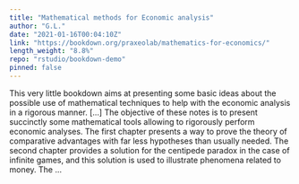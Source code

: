 ```yaml
---
title: "Mathematical methods for Economic analysis"
author: "G.L."
date: "2021-01-16T00:04:10Z"
link: "https://bookdown.org/praxeolab/mathematics-for-economics/"
length_weight: "8.8%"
repo: "rstudio/bookdown-demo"
pinned: false
---
```


This very little bookdown aims at presenting some basic ideas about the possible use of mathematical techniques to help with the economic analysis in a rigorous manner. [...] The objective of these notes is to present succinctly some mathematical tools allowing to rigorously perform economic analyses. The first chapter presents a way to prove the theory of comparative advantages with far less hypotheses than usually needed. The second chapter provides a solution for the centipede paradox in the case of infinite games, and this solution is used to illustrate phenomena related to money. The ...
